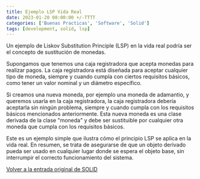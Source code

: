 ```yaml
---
title: Ejemplo LSP Vida Real
date: 2023-01-20 08:00:00 +/-TTTT
categories: ['Buenas Practicas', 'Software', 'Solid']
tags: [development, solid, lsp]
---
```


Un ejemplo de Liskov Substitution Principle (LSP) en la vida real podría ser el concepto de sustitución de monedas.

Supongamos que tenemos una caja registradora que acepta monedas para realizar pagos. La caja registradora está diseñada para aceptar cualquier tipo de moneda, siempre y cuando cumpla con ciertos requisitos básicos, como tener un valor nominal y un diámetro específico.

Si creamos una nueva moneda, por ejemplo una moneda de adamantio, y queremos usarla en la caja registradora, la caja registradora debería aceptarla sin ningún problema, siempre y cuando cumpla con los requisitos básicos mencionados anteriormente. Esta nueva moneda es una clase derivada de la clase "moneda" y debe ser sustituible por cualquier otra moneda que cumpla con los requisitos básicos.

Este es un ejemplo simple que ilustra cómo el principio LSP se aplica en la vida real. En resumen, se trata de asegurarse de que un objeto derivado pueda ser usado en cualquier lugar donde se espera el objeto base, sin interrumpir el correcto funcionamiento del sistema.

[Volver a la entrada original de SOLID][solid-initial]

[solid-initial]: https://iam3mer.xyz/blog/posts/solid
